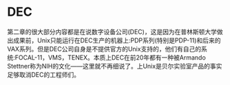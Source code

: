 # DEC

第二章的很大部分内容都是在说数字设备公司(DEC)，这是因为在普林斯顿大学做出成果前，Unix只能运行在DEC生产的机器上:PDP系列(特别是PDP-11)和后来的VAX系列。但是DEC公司自身是不提供官方的Unix支持的，他们有自己的系统:FOCAL-11，VMS，TENEX。本质上DEC在前20年都有一种被Armando Stettner称为NIH的文化——这里就不再细说了。上Unix是贝尔实验室产品的事实足够取消DEC的工程师们。


